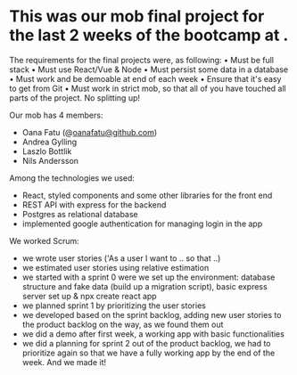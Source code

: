 # This was our mob final project for the last 2 weeks of the bootcamp at </Salt>. 

The requirements for the final projects were, as following: 
• Must be full stack
• Must use React/Vue & Node
• Must persist some data in a database
• Must work and be demoable at end of each week
• Ensure that it's easy to get from Git
• Must work in strict mob, so that all of you have touched all parts of the project. No splitting up!

Our mob has 4 members:
- Oana Fatu (@oanafatu@github.com)
- Andrea Gylling
- Laszlo Bottlik
- Nils Andersson

Among the technologies we used:
- React, styled components and some other libraries for the front end
- REST API with express for the backend 
- Postgres as relational database
- implemented google authentication for managing login in the app

We worked Scrum: 
- we wrote user stories ('As a user I want to .. so that ..)
- we estimated user stories using relative estimation
- we started with a sprint 0 were we set up the environment: database structure and fake data (build up a migration script), basic express server set up & npx create react app
- we planned sprint 1 by prioritizing the user stories
- we developed based on the sprint backlog, adding new user stories to the product backlog on the way, as we found them out
- we did a demo after first week, a working app with basic functionalities
- we did a planning for sprint 2 out of the product backlog, we had to prioritize again so that we have a fully working app by the end of the week. And we made it! 


